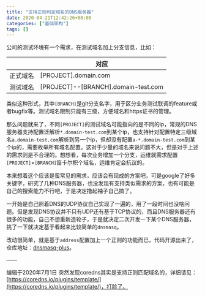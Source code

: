 ```yaml
---
title: "支持正则判定域名的DNS服务器"
date: 2020-04-21T12:42:26+08:00
categories: ["基础架构"]
tags: []
---
```


公司的测试环境有一个需求，在测试域名加上分支信息，比如：

|          | 对应                                |
| -------- | ----------------------------------- |
| 正式域名 | [PROJECT].domain.com                |
| 测试域名 | [PROJECT]--[BRANCH].domain-test.com |

类似这种形式，其中`[BRANCH]`是git分支名字，用于区分业务测试联调的feature或者bugfix等。测试域名限制只能有三级，方便域名和https证书的管理。

那么问题就来了，不同`[PROJECT]`的测试域名可能指向的是不同的ip，常规的DNS服务器支持配置泛解析`*.domain-test.com`到某个ip，也支持针对配置特定三级域名`a.domain-test.com`解析到另一个ip，但却没有配置`a-*.domain-test.com`到某个ip的，需要枚举所有域名配置。这对于少量的域名来说问题不大，但是对于上述的需求则是不合理的。想想看，每次业务增加一个分支，运维就需求配置`[PROJECT]`×`[BRANCH]`笛卡尔积个域名，运维肯定会抗议的。

本来想着这个应该是蛮常见的需求，应该会有现成的方案吧，可是google了好多关键字，研究了几种DNS服务器，也没发现有支持类似需求的方案，也有可能是自己的搜索能力不行吧，于是决定撸起袖子自己搞了。

一开始是自己照着DNS的UDP协议自己实现了一遍的，用了一段时间也没啥问题。但是发现DNS协议并不只有UDP还有基于TCP协议的，而且DNS服务器还有很多的功能，自己不想重新造轮子，于是就决定二次开发一下某个DNS服务器，挑了一下就决定基于看起来比较简单的`dnsmasq`。

改动很简单，就是基于`address`配置加上一个正则的功能而已，代码开源出来了，仓库地址：[dnsmasq-plus](https://github.com/jmjoy/dnsmasq-plus)。

——

编辑于2020年7月1日
突然发现coredns其实是支持正则匹配域名的，详细请见：[https://coredns.io/plugins/template/](https://coredns.io/plugins/template/)，打脸了。
